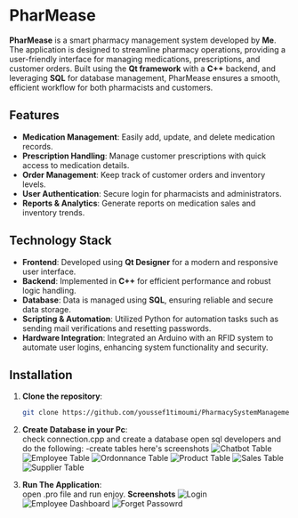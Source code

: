 # PharMease

**PharMease** is a smart pharmacy management system developed by **Me**. The application is designed to streamline pharmacy operations, providing a user-friendly interface for managing medications, prescriptions, and customer orders. Built using the **Qt framework** with a **C++** backend, and leveraging **SQL** for database management, PharMease ensures a smooth, efficient workflow for both pharmacists and customers.

## Features
- **Medication Management**: Easily add, update, and delete medication records.
- **Prescription Handling**: Manage customer prescriptions with quick access to medication details.
- **Order Management**: Keep track of customer orders and inventory levels.
- **User Authentication**: Secure login for pharmacists and administrators.
- **Reports & Analytics**: Generate reports on medication sales and inventory trends.

## Technology Stack
- **Frontend**: Developed using **Qt Designer** for a modern and responsive user interface.
- **Backend**: Implemented in **C++** for efficient performance and robust logic handling.
- **Database**: Data is managed using **SQL**, ensuring reliable and secure data storage.
- **Scripting & Automation**: Utilized Python for automation tasks such as sending mail verifications and resetting passwords.
- **Hardware Integration**: Integrated an Arduino with an RFID system to automate user logins, enhancing system functionality and security.

## Installation

1. **Clone the repository**:
   ```bash
   git clone https://github.com/youssef1timoumi/PharmacySystemManagement.git
2. **Create Database in your Pc**:   
   check connection.cpp and create a database
   open sql developers and do the following:
   -create tables here's screenshots
   ![Chatbot Table](imgs/chatbot.png)
   ![Employee Table](imgs/Employee.png)
   ![Ordonnance Table](imgs/ordonnance.png)
   ![Product Table](imgs/product.png)
   ![Sales Table](imgs/sales.png)
   ![Supplier Table](imgs/supplier.png)

   
3. **Run The Application**:  
   open .pro file and run
   enjoy. 
**Screenshots**
  ![Login](imgs/login.png)
  ![Employee Dashboard](imgs/employeedashboard.png)
  ![Forget Passowrd](imgs/forgetpassword.png)
   
